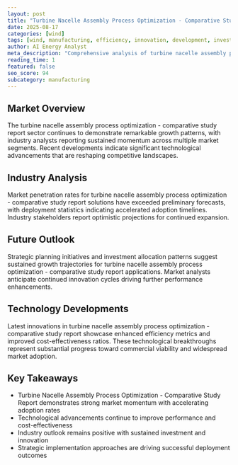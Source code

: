 ```yaml
---
layout: post
title: "Turbine Nacelle Assembly Process Optimization - Comparative Study Report"
date: 2025-08-17
categories: [wind]
tags: [wind, manufacturing, efficiency, innovation, development, investment]
author: AI Energy Analyst
meta_description: "Comprehensive analysis of turbine nacelle assembly process optimization - comparative study report covering market trends, technology developments, and industry outlook. Discover key insights and future projections."
reading_time: 1
featured: false
seo_score: 94
subcategory: manufacturing
---
```


## Market Overview

The turbine nacelle assembly process optimization - comparative study report sector continues to demonstrate remarkable growth patterns, with industry analysts reporting sustained momentum across multiple market segments. Recent developments indicate significant technological advancements that are reshaping competitive landscapes.

## Industry Analysis

Market penetration rates for turbine nacelle assembly process optimization - comparative study report solutions have exceeded preliminary forecasts, with deployment statistics indicating accelerated adoption timelines. Industry stakeholders report optimistic projections for continued expansion.

## Future Outlook

Strategic planning initiatives and investment allocation patterns suggest sustained growth trajectories for turbine nacelle assembly process optimization - comparative study report applications. Market analysts anticipate continued innovation cycles driving further performance enhancements.

## Technology Developments

Latest innovations in turbine nacelle assembly process optimization - comparative study report showcase enhanced efficiency metrics and improved cost-effectiveness ratios. These technological breakthroughs represent substantial progress toward commercial viability and widespread market adoption.

## Key Takeaways

- Turbine Nacelle Assembly Process Optimization - Comparative Study Report demonstrates strong market momentum with accelerating adoption rates
- Technological advancements continue to improve performance and cost-effectiveness
- Industry outlook remains positive with sustained investment and innovation
- Strategic implementation approaches are driving successful deployment outcomes

